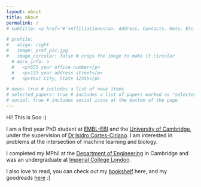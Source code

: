 ```yaml
---
layout: about
title: about
permalink: /
# subtitle: <a href='#'>Affiliations</a>. Address. Contacts. Moto. Etc.

# profile:
#   align: right
#   image: prof_pic.jpg
#   image_circular: false # crops the image to make it circular
  # more_info: >
  #   <p>555 your office number</p>
  #   <p>123 your address street</p>
  #   <p>Your City, State 12345</p>

# news: true # includes a list of news items
# selected_papers: true # includes a list of papers marked as "selected={true}"
# social: true # includes social icons at the bottom of the page
---
```


Hi! This is Soo :) 

I am a first year PhD student at [EMBL-EBI](https://www.ebi.ac.uk/) and the [University of Cambridge](https://www.cam.ac.uk/), under the supervision of [Dr Isidro Cortes-Ciriano](https://www.ebi.ac.uk/research/cortes-ciriano/). I am interested in problems at the intersection of machine learning and biology.

I completed my MPhil at the [Department of Engineering](https://www.eng.cam.ac.uk/) in Cambridge and was an undergraduate at [Imperial College London](https://www.imperial.ac.uk/life-sciences/). 

I also love to read, you can check out my [bookshelf](https://soo-jeongkim.github.io/bookshelf/) here, and my goodreads [here](https://www.goodreads.com/user/show/147037822-soo-jeong-kim) :) 


<!-- 
Write your biography here. Tell the world about yourself. Link to your favorite [subreddit](http://reddit.com). You can put a picture in, too. The code is already in, just name your picture `prof_pic.jpg` and put it in the `img/` folder.

Put your address / P.O. box / other info right below your picture. You can also disable any of these elements by editing `profile` property of the YAML header of your `_pages/about.md`. Edit `_bibliography/papers.bib` and Jekyll will render your [publications page](/al-folio/publications/) automatically.

Link to your social media connections, too. This theme is set up to use [Font Awesome icons](https://fontawesome.com/) and [Academicons](https://jpswalsh.github.io/academicons/), like the ones below. Add your Facebook, Twitter, LinkedIn, Google Scholar, or just disable all of them. -->

